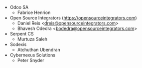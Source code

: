 - Odoo SA
  - Fabrice Henrion
- Open Source Integrators (<https://opensourceintegrators.com>)
  - Daniel Reis \<<dreis@opensourceintegrators.com>\>
  - Bhavesh Odedra \<<bodedra@opensourceintegrators.com>\>
- Serpent CS
  - Murtuza Saleh
- Sodexis
  - Atchuthan Ubendran
- Cybernexus Solutions
  - Peter Snyder
